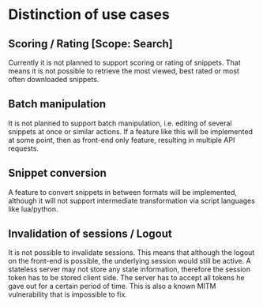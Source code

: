 # Distinction of use cases

## Scoring / Rating [Scope: Search]

Currently it is not planned to support scoring or rating of snippets. That means it is not possible to retrieve the most viewed, best rated or most often downloaded snippets.

## Batch manipulation

It is not planned to support batch manipulation, i.e. editing of several snippets at once or similar actions. If a feature like this will be implemented at some point, then as front-end only feature, resulting in multiple API requests.

## Snippet conversion

A feature to convert snippets in between formats will be implemented, although it will not support intermediate transformation via script languages like lua/python.

## Invalidation of sessions / Logout

It is not possible to invalidate sessions. This means that although the logout on the front-end is possible, the underlying session would still be active. A stateless server may not store any state information, therefore the session token has to be stored client side. The server has to accept all tokens he gave out for a certain period of time. This is also a known MITM vulnerability that is impossible to fix.
